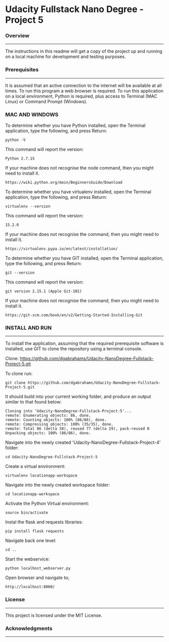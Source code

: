 # Udacity Fullstack Nano Degree - Project 5

### Overview
---

The instructions in this readme will get a copy of the project up and running on a local machine for development and testing purposes.

### Prerequisites
---

It is assumed that an active connection to the internet will be available at all times. To run this program a web browser is required. To run this application on a local environment, Python is required, plus access to Terminal (MAC Linux) or Command Prompt (Windows).

### MAC AND WINDOWS

To determine whether you have Python installed, open the Terminal application, type the following, and press Return:
```
python -V
```

This command will report the version:
```
Python 2.7.15
```

If your machine does not recognise the node command, then you might need to install it.
```
https://wiki.python.org/moin/BeginnersGuide/Download
```

To determine whether you have virtualenv installed, open the Terminal application, type the following, and press Return:
```
virtualenv --version
```

This command will report the version:
```
15.2.0
```

If your machine does not recognise the command, then you might need to install it.
```
https://virtualenv.pypa.io/en/latest/installation/
```

To determine whether you have GIT installed, open the Terminal application, type the following, and press Return:
```
git --version
```

This command will report the version:
```
git version 2.15.1 (Apple Git-101)
```

If your machine does not recognise the command, then you might need to install it.
```
https://git-scm.com/book/en/v2/Getting-Started-Installing-Git
```

### INSTALL AND RUN
---

To install the application, assuming that the required prerequisite software is installed, use GIT to clone the repository using a terminal console.

Clone: https://github.com/dgabrahams/Udacity-NanoDegree-Fullstack-Project-5.git

To clone run:
```
git clone https://github.com/dgabrahams/Udacity-NanoDegree-Fullstack-Project-5.git
```

It should build into your current working folder, and produce an output similar to that found below:
```
Cloning into 'Udacity-NanoDegree-Fullstack-Project-5'...
remote: Enumerating objects: 86, done.
remote: Counting objects: 100% (86/86), done.
remote: Compressing objects: 100% (35/35), done.
remote: Total 86 (delta 38), reused 77 (delta 29), pack-reused 0
Unpacking objects: 100% (86/86), done.
```

Navigate into the newly created 'Udacity-NanoDegree-Fullstack-Project-4' folder:
```
cd Udacity-NanoDegree-Fullstack-Project-5
```

Create a virtual environment:
```
virtualenv locationapp-workspace
```

Navigate into the newly created workspace folder:
```
cd locationapp-workspace
```

Activate the Python Virtual environment:
```
source bin/activate
```

Instal the flask and requests libraries:
```
pip install flask requests
```

Navigate back one level:
```
cd ..
```

Start the webservice:
```
python localhost_webserver.py
```

Open browser and navigate to;
```
http://localhost:8000/
```

### License
---

This project is licensed under the MIT License.

### Acknowledgments
---

